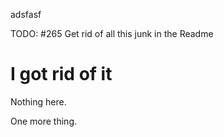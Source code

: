 adsfasf

TODO: #265 Get rid of all this junk in the Readme

# I got rid of it


Nothing here.

One more thing.
